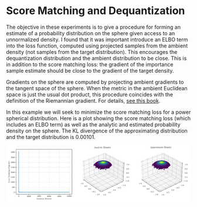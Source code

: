 # Score Matching and Dequantization

The objective in these experiments is to give a procedure for forming an estimate of a probability distribution on the sphere given access to an unnormalized density. I found that it was important introduce an ELBO term into the loss function, computed using projected samples from the ambient density (not samples from the target distribution). This encourages the dequantization distribution and the ambient distribution to be close. This is in addition to the score matching loss: the gradient of the importance sample estimate should be close to the gradient of the target density.

Gradients on the sphere are computed by projecting ambient gradients to the tangent space of the sphere. When the metric in the ambient Euclidean space is just the usual dot product, this procedure coincides with the definition of the Riemannian gradient. For details, [see this book](https://web.math.princeton.edu/~nboumal/#book).

In this example we will seek to minimize the score matching loss for a power spherical distribution. Here is a plot showing the score matching loss (which includes an ELBO term) as well as the analytic and estimated probability density on the sphere. The KL divergence of the approximating distribution and the target distribution is 0.00101.

![Power Spherical Density Estimate](images/power-spherical-mixture-score-matching-elbo-weight-1.0.png)


